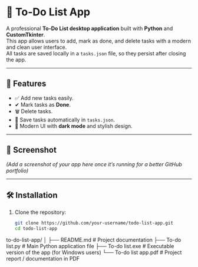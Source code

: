 # 📝 To-Do List App

A professional **To-Do List desktop application** built with **Python** and **CustomTkinter**.  
This app allows users to add, mark as done, and delete tasks with a modern and clean user interface.  
All tasks are saved locally in a `tasks.json` file, so they persist after closing the app.

---

## 🚀 Features
- ✅ Add new tasks easily.  
- ✔ Mark tasks as **Done**.  
- 🗑 Delete tasks.  
- 💾 Save tasks automatically in `tasks.json`.  
- 🎨 Modern UI with **dark mode** and stylish design.  

---

## 📸 Screenshot
*(Add a screenshot of your app here once it’s running for a better GitHub portfolio)*

---

## 🛠 Installation
1. Clone the repository:
   ```bash
   git clone https://github.com/your-username/todo-list-app.git
   cd todo-list-app

   
to-do-list-app/
│
├── README.md             # Project documentation
├── To-do list.py         # Main Python application file
├── To-do list.exe        # Executable version of the app (for Windows users)
└── To-do list app.pdf    # Project report / documentation in PDF
